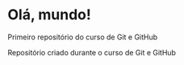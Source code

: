 # Olá, mundo!
 Primeiro repositório do curso de Git e GitHub

 Repositório criado durante o curso de Git e GitHub 
 
